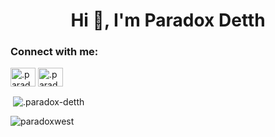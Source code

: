<h1 align="center">Hi 👋, I'm Paradox Detth</h1>

<h3 align="left">Connect with me:</h3>
<p align="left">
<a href="https://instagram.com/paradox-detth" target="blank"><img align="center" src="https://raw.githubusercontent.com/rahuldkjain/github-profile-readme-generator/master/src/images/icons/Social/instagram.svg" alt=".paradox-detth" height="30" width="40" /></a>
<a href="https://discord.com/channels/@me/1112131991127740416" target="blank"><img align="center" src="https://raw.githubusercontent.com/rahuldkjain/github-profile-readme-generator/master/src/images/icons/Social/discord.svg" alt=".paradox-detth" height="30" width="40" /></a>
</p>

<p>&nbsp;<img align="center" src="https://github-readme-stats.vercel.app/api?username=paradox-detth&show_icons=true&locale=en" alt=".paradox-detth" /></p>

<p><img align="center" src="https://github-readme-streak-stats.herokuapp.com/?user=paradoxwest&" alt="paradoxwest" /></p>
